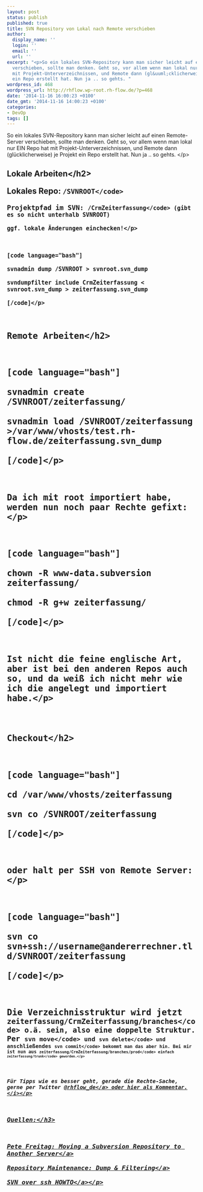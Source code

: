 ```yaml
---
layout: post
status: publish
published: true
title: SVN Repository von Lokal nach Remote verschieben
author:
  display_name: ''
  login: ''
  email: ''
  url: ''
excerpt: "<p>So ein lokales SVN-Repository kann man sicher leicht auf einen Remote-Server
  verschieben, sollte man denken. Geht so, vor allem wenn man lokal nur EIN Repo hat
  mit Projekt-Unterverzeichnissen, und Remote dann (gl&uuml;cklicherweise) je Projekt
  ein Repo erstellt hat. Nun ja .. so gehts. "
wordpress_id: 468
wordpress_url: http://rhflow.wp-root.rh-flow.de/?p=468
date: '2014-11-16 16:00:23 +0100'
date_gmt: '2014-11-16 14:00:23 +0100'
categories:
- DevOp
tags: []
---
```

<p>So ein lokales SVN-Repository kann man sicher leicht auf einen Remote-Server verschieben, sollte man denken. Geht so, vor allem wenn man lokal nur EIN Repo hat mit Projekt-Unterverzeichnissen, und Remote dann (gl&uuml;cklicherweise) je Projekt ein Repo erstellt hat. Nun ja .. so gehts. <a id="more"></a><a id="more-468"></a><&#47;p></p>
<h2>Lokale Arbeiten<&#47;h2></p>
<p>Lokales Repo: <code>&#47;SVNROOT<&#47;code><br />
Projektpfad im SVN: <code>&#47;CrmZeiterfassung<&#47;code> (gibt es so nicht unterhalb SVNROOT)<br />
ggf. lokale &Auml;nderungen einchecken!<&#47;p></p>
<p>[code language="bash"]<br />
svnadmin dump &#47;SVNROOT > svnroot.svn_dump<br />
svndumpfilter include CrmZeiterfassung < svnroot.svn_dump > zeiterfassung.svn_dump<br />
[&#47;code]<&#47;p></p>
<h2>Remote Arbeiten<&#47;h2></p>
<p>[code language="bash"]<br />
svnadmin create &#47;SVNROOT&#47;zeiterfassung&#47;<br />
svnadmin load &#47;SVNROOT&#47;zeiterfassung >&#47;var&#47;www&#47;vhosts&#47;test.rh-flow.de&#47;zeiterfassung.svn_dump<br />
[&#47;code]<&#47;p></p>
<p>Da ich mit root importiert habe, werden nun noch paar Rechte gefixt:<&#47;p></p>
<p>[code language="bash"]<br />
chown -R www-data.subversion zeiterfassung&#47;<br />
chmod -R g+w zeiterfassung&#47;<br />
[&#47;code]<&#47;p></p>
<p>Ist nicht die feine englische Art, aber ist bei den anderen Repos auch so, und da wei&szlig; ich nicht mehr wie ich die angelegt und importiert habe.<&#47;p></p>
<h2>Checkout<&#47;h2></p>
<p>[code language="bash"]<br />
cd &#47;var&#47;www&#47;vhosts&#47;zeiterfassung<br />
svn co &#47;SVNROOT&#47;zeiterfassung<br />
[&#47;code]<&#47;p></p>
<p>oder halt per SSH von Remote Server:<&#47;p></p>
<p>[code language="bash"]<br />
svn co svn+ssh:&#47;&#47;username@andererrechner.tld&#47;SVNROOT&#47;zeiterfassung<br />
[&#47;code]<&#47;p></p>
<p>Die Verzeichnisstruktur wird jetzt <code>zeiterfassung&#47;CrmZeiterfassung&#47;branches<&#47;code> o.&auml;. sein, also eine doppelte Struktur. Per <code>svn move<&#47;code> und <code>svn delete<&#47;code> und anschlie&szlig;endes <code>svn commit<&#47;code> bekommt man das aber hin. Bei mir ist nun aus <code>zeiterfassung&#47;CrmZeiterfassung&#47;branches&#47;prod<&#47;code> einfach <code>zeiterfassung&#47;trunk<&#47;code> geworden.<&#47;p></p>
<p><i>F&uuml;r Tipps wie es besser geht, gerade die Rechte-Sache, gerne per Twitter <a href="&#47;&#47;twitter.com&#47;rhflow_de" target="_new">@rhflow_de<&#47;a> oder hier als Kommentar.<&#47;i><&#47;p></p>
<h3>Quellen:<&#47;h3></p>
<p><a href="http:&#47;&#47;www.petefreitag.com&#47;item&#47;665.cfm">Pete Freitag: Moving a Subversion Repository to Another Server<&#47;a><br />
<a href="http:&#47;&#47;svnbook.red-bean.com&#47;en&#47;1.5&#47;svn.reposadmin.maint.html#svn.reposadmin.maint.filtering">Repository Maintenance: Dump &amp; Filtering<&#47;a><br />
<a href="http:&#47;&#47;www.cs.columbia.edu&#47;~crf&#47;crf-guide&#47;resources&#47;software&#47;svn-ssh.html">SVN over ssh HOWTO<&#47;a><&#47;p></p>
